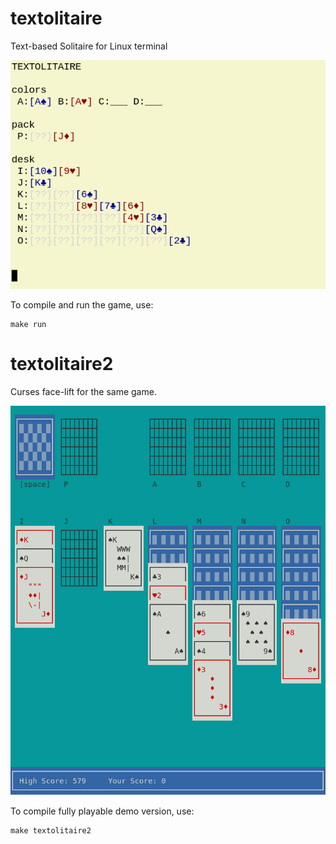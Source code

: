 # textolitaire
Text-based Solitaire for Linux terminal

![Screenshot](textolitaire-v1.png)


To compile and run the game, use:

```
make run
```

# textolitaire2
Curses face-lift for the same game. 

![Screenshot](textolitaire-v2.png)

To compile fully playable demo version, use:

```
make textolitaire2
```
